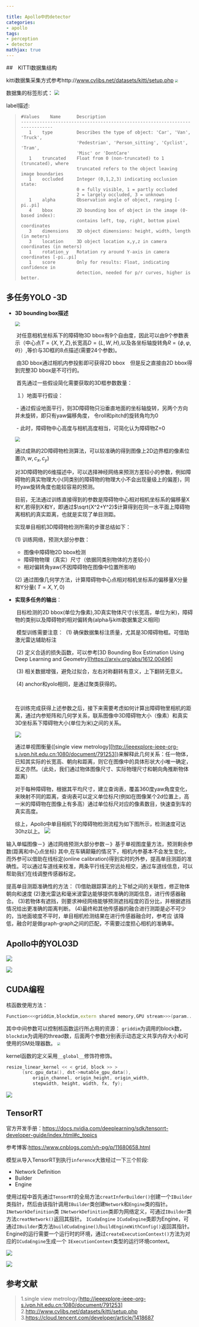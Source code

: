 ```yaml
---

title: Apollo中的detector
categories:
- apollo
tags:
- perception
- detector
mathjax: true
---
```




<!-- more -->

##　KITTI数据集结构

kitti数据集采集方式参考http://www.cvlibs.net/datasets/kitti/setup.php
<img src="apollo-detector/passat_sensors_920.png" style="zoom:50%;" />

数据集的标签形式：
<img src="apollo-detector/kitti_label.png" style="zoom:80%;" />

label描述:

> ```
> #Values    Name      Description
> ----------------------------------------------------------------------------
>    1    type         Describes the type of object: 'Car', 'Van', 'Truck',
>                      'Pedestrian', 'Person_sitting', 'Cyclist', 'Tram',
>                      'Misc' or 'DontCare'
>    1    truncated    Float from 0 (non-truncated) to 1 (truncated), where
>                      truncated refers to the object leaving image boundaries
>    1    occluded     Integer (0,1,2,3) indicating occlusion state:
>                      0 = fully visible, 1 = partly occluded
>                      2 = largely occluded, 3 = unknown
>    1    alpha        Observation angle of object, ranging [-pi..pi]
>    4    bbox         2D bounding box of object in the image (0-based index):
>                      contains left, top, right, bottom pixel coordinates
>    3    dimensions   3D object dimensions: height, width, length (in meters)
>    3    location     3D object location x,y,z in camera coordinates (in meters)
>    1    rotation_y   Rotation ry around Y-axis in camera coordinates [-pi..pi]
>    1    score        Only for results: Float, indicating confidence in
>                      detection, needed for p/r curves, higher is better.
> ```

## 多任务YOLO -3D

- **3D bounding box描述**

  <img src="apollo-detector/3d_bbox.png" style="zoom:80%;" />

  ​	对任意相机坐标系下的障碍物3D bbox有9个自由度，因此可以由9个参数表示（中心点$T={\{X,Y,Z}\}$,长宽高$D=\{L,W,H\}$,以及各坐标轴旋转角$R=\{\phi,\varphi,\theta\}$）,等价与3D框的8点描述(需要24个参数)。

  ​	由3D bbox通过相机内参投影即可获得2D bbox　但是反之直接由2D bbox得到完整3D bbox是不可行的。

  ​	首先通过一些假设简化需要获取的3D框参数数量：

  ​	１）地面平行假设：

  ​			- 通过假设地面平行，则3D障碍物只沿垂直地面的坐标轴旋转，另两个方向并未旋转，即只有yaw偏移角度，			  令roll和pitch的旋转角均为0

  ​			- 此时，障碍物中心高度与相机高度相当，可简化认为障碍物Z=0

  <img src="apollo-detector/2dto3d.png" style="zoom:80%;" />

  ​	通过成熟的2D障碍物检测算法，可以较准确的得到图像上2D边界框的像素位置($h,w,c_x,c_y$)

  ​	对3D障碍物的6维描述中，可以选择神经网络来预测方差较小的参数，例如障碍物的真实物理大小(同类别的障碍物的物理大小不会出现量级上的偏差)，同时yaw旋转角度也能较容易的预测。

  ​	目前，无法通过训练直接得到的参数是障碍物中心相对相机坐标系的偏移量X和Y,若得到X和Y，即通过$\sqrt{X^2+Y^2}$计算得到在同一水平面上障碍物离相机的真实距离，也就是实现了单目测距。

  

  实现单目相机3D障碍物检测所需的步骤总结如下：

  (1) 训练网络，预测大部分参数：

  - 图像中障碍物2D bbox检测
  - 障碍物物理（真实）尺寸（依据同类别物体的方差较小）
  - 相对偏转角yaw(不因障碍物在图像中位置所影响)

  (2) 通过图像几何学方法，计算障碍物中心点相对相机坐标系的偏移量X分量和Y分量( $T={X,Y,0}$)

  

- **实现多任务的输出**：

  ​	目标检测的2D bbox(单位为像素),3D真实物体尺寸(长宽高，单位为米)，障碍物的类别以及障碍物的相对偏转角(alpha与kitti数据集定义相同)

  ​	模型训练需要注意：
  ​	(1) 确保数据集标注质量，尤其是3D障碍物框。可借助激光雷达辅助标注

  ​	(2) 定义合适的损失函数，可以参考[3D Bounding Box Estimation Using Deep Learning and Geometry][https://arxiv.org/abs/1612.00496]

  ​	(3) 相关数据增强，避免过拟合，左右对称翻转有意义，上下翻转无意义。

  ​	(4) anchor和yolo相同，是通过聚类获得的。

  ​	

  在训练完成获得上述参数之后，接下来需要考虑如何计算出障碍物里相机的距离，通过内参矩阵和几何学关系，联系图像中3D障碍物大小（像素）和真实3D坐标系下障碍物大小(单位为米)之间的关系。

  ![](apollo-detector/3dbox.png)

  通过单视图衡量([single view metrology][http://ieeexplore-ieee-org-s.ivpn.hit.edu.cn:1080/document/791253])来解释此几何关系：任一物体，已知其实际的长宽高、朝向和距离，则它在图像中的具体形状大小唯一确定，反之亦然。（此处，我们通过物体图像尺寸、实际物理尺寸和朝向角推断物体距离）

  对于每种障碍物，根据其平均尺寸，建立查询表，覆盖360度yaw角度变化，来映射不同的距离，查询表可以定义单位标尺(例如在图像某个2d位置上，高一米的障碍物在图像上有多高）通过单位标尺对应的像素数目，快速查到车的真实高度。
  
  综上，Apollo中单目相机下的障碍物检测流程为如下图所示，检测速度可达30hz以上。
  ![](apollo-detector/3dobstacle_pipe.png)

输入单幅图像－》通过网络预测大部分参数－》基于单视图度量方法，预测剩余参数(距离和中心点坐标)
其中,在车辆颠簸的情况下，相机内参基本不会发生变化，而外参可以借助在线标定(online calibration)得到实时的外参，提高单目测距的准确性。可以通过车道线来校准，两条平行线无穷远处相交，通过车道线信息，可以帮助我们在线调整传感器标定。

提高单目测距准确性的方法：
(1)借助跟踪算法的上下帧之间的关联性，修正物体朝向和速度
(2)激光雷达和毫米波雷达能够提供准确的测距信息，进行传感器融合。
(3)若物体有遮挡，则要求神经网络能够预测遮挡程度的百分比，并根据遮挡情况给出更准确的距离判断。
(4)最终和其他传感器的融合进行测距是必不可少的，当地面坡度不平时，单目相机检测结果在进行传感器融合时，参考应	该降低，融合时是做graph-graph之间的匹配，不需要过度担心相机的准确率。

## Apollo中的YOLO3D

![](apollo-detector/yolo3dr4.png)



![](apollo-detector/areaid.png)





## CUDA编程

核函数使用方法：
```cpp
Function<<<griddim,blockdim,extern shared memory,GPU stream>>>(param...);
```

其中中间参数可以控制核函数运行所占用的资源：
`griddim`为调用的block数，`blockdim`为调用的thread数，后面两个参数分别表示动态定义共享内存大小和可使用的SM处理器数。
<img src="apollo-detector/cuda_block.png" style="zoom:50%;" />

kernel函数的定义采用`__global__`修饰符修饰。

```cpp
resize_linear_kernel << < grid, block >> >
      (src.gpu_data(), dst->mutable_gpu_data(),
          origin_channel, origin_height, origin_width,
          stepwidth, height, width, fx, fy);
```

![](apollo-detector/kenelprogram.png)

## TensorRT

官方开发手册：https://docs.nvidia.com/deeplearning/sdk/tensorrt-developer-guide/index.html#c_topics

参考博客:https://www.cnblogs.com/vh-pg/p/11680658.html

模型从导入TensorRT到执行`inference`大致经过一下三个阶段:

- Network Definition
- Builder
- Engine

使用过程中首先通过`TensorRT`的全局方法`creatInferBuilder()`创建一个`IBuilder`类指针，然后由该指针调用`IBuilder`类创建`Network`和`Engine`类的指针。
`INetworkDefinition`类
`INetworkDefinition`类即为网络定义，可通过`IBuilder`类方法`creatNetwork()`返回其指针。
`ICudaEngine`
`ICudaEngine`类即为Engine，可通过`IBuilder`类方法`buildCudaEngine()`/`buildEngineWithConfig()`返回其指针。
Engine的运行需要一个运行时的环境，通过`createExecutionContext()`方法为对应的`ICudaEngine`生成一个                     `IExecutionContext`类型的运行环境context。

![](apollo-detector/tensorrtinfer.png)

![](apollo-detector/apollo_tensorrt.png)





## 参考文献

> 1.single view metrology[http://ieeexplore-ieee-org-s.ivpn.hit.edu.cn:1080/document/791253]
> 2.http://www.cvlibs.net/datasets/kitti/setup.php
> 3.https://cloud.tencent.com/developer/article/1418687
>
> 

